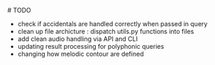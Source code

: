 # TODO
- check if accidentals are handled correctly when passed in query
- clean up file archicture : dispatch utils.py functions into files
- add clean audio handling via API and CLI
- updating result processing for polyphonic queries
- changing how melodic contour are defined 